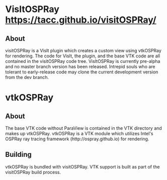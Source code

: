 VisItOSPRay <a href="https://tacc.github.io/visitOSPRay/">https://tacc.github.io/visitOSPRay/</a>
======
<h2>About</h2>
visitOSPRay is a VisIt plugin which creates a custom view using vtkOSPRay for rendering. The code for VisIt, the plugin, and the base VTK code are all contained in the visitOSPRay code tree.
VisItOSPRay is currently pre-alpha and no master branch version has been released. Intrepid souls who are tolerant to early-release code may clone the current development version from the dev branch.

vtkOSPRay
======

<h2>About</h2>
The base VTK code without ParaView is contained in the VTK directory and makes up vtkOSPRay.  vtkOSPRay is a VTK module which utilizes Intel's OSPRay ray tracing framework (http://ospray.github.io) for rendering.  

<h2>Building</h2>
vtkOSPRay is bundled with visitOSPRay. VTK support is built as part of the visitOSPRay build process.
